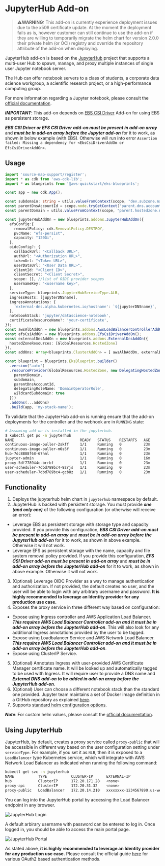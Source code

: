 # JupyterHub Add-on

> ⚠**WARNING:** This add-on is currently experience deployment issues due to the x509 certificate update. At the moment the deployment fails as is, however customer can still continue to use the add-on if they are willing to temporarily migrate the helm chart for version 2.0.0 their private helm (or OCI) registry and override the repository attribute of the add-on when deploying. 

JupyterHub add-on is based on the [JupyterHub](https://github.com/jupyterhub/jupyterhub) project that supports a multi-user Hub to spawn, manage, and proxy multiple instances of single user Jupyter notebook server.

The Hub can offer notebook servers to a class of students, a corporate data science workgroup, a scientific research project, or a high-performance computing group.

For more information regarding a Jupyter notebook, please consult the [official documentation](https://jupyter-notebook.readthedocs.io/en/stable/notebook.html).

***IMPORTANT***: This add-on depends on [EBS CSI Driver](ebs-csi-driver.md) Add-on for using EBS as persistent storage.

***EBS CSI Driver or EFS CSI Driver add-on must be present in add-on array*** and ***must be in add-on array before the Jupyter add-on*** for it to work, as shown in below example (with EBS). Otherwise will run into error `Assertion failed: Missing a dependency for <EbsCsiDriverAddOn or EfsCsiDriverAddOn>`.

## Usage

```typescript
import 'source-map-support/register';
import * as cdk from 'aws-cdk-lib';
import * as blueprints from '@aws-quickstart/eks-blueprints';

const app = new cdk.App();

const subdomain: string = utils.valueFromContext(scope, "dev.subzone.name", "jupyterhub.some.example.com");
const parentDnsAccountId = scope.node.tryGetContext("parent.dns.account")!;
const parentDomain = utils.valueFromContext(scope, "parent.hostedzone.name", "some.example.com");

const jupyterHubAddOn = new blueprints.addons.JupyterHubAddOn({
  efsConfig:{
    removalPolicy: cdk.RemovalPolicy.DESTROY,
    pvcName: "efs-persist",
    capacity: "120Gi",
  },
  oidcConfig?: {
    callbackUrl: "<Callback URL>",
    authUrl: "<Authorization URL>",
    tokenUrl: "<Token URL>",
    userDataUrl: "<User Data URL>",
    clientId: "<Client ID>",
    clientSecret: "<Client Secret>",
    scope: [], //list of OIDC provider scopes
    usernameKey: "<username key>",
  },
  serviceType: blueprints.JupyterHubServiceType.ALB,
  ingressHosts: [jupyterDNSname],
  ingressAnnotations: {
    'external-dns.alpha.kubernetes.io/hostname': `${jupyterDNSname}`,
  },
  notebookStack: 'jupyter/datascience-notebook',
  certificateResourceName?: 'your-certificate',
});
const awsAlbAddOn = new blueprints.addons.AwsLoadBalancerControllerAddOn(),
const efsCsiAddOn = new blueprints.addons.EfsCsiDriverAddOn();
const externalDnsAddOn = new blueprints.addons.ExternalDnsAddOn({
  hostedZoneResources: [GlobalResources.HostedZone]
}),
const addOns: Array<blueprints.ClusterAddOn> = [ awsAlbAddOn, externalDnsAddOn, efsCsiAddOn, jupyterHubAddOn ];

const blueprint = blueprints.EksBlueprint.builder()
  .version("auto")
  .resourceProvider(GlobalResources.HostedZone, new DelegatingHostedZoneProvider({
    parentDomain,
    subdomain,
    parentDnsAccountId,
    delegatingRoleName: 'DomainOperatorRole',
    wildcardSubdomain: true
  }))
  .addOns(...addOns)
  .build(app, 'my-stack-name');
```

To validate that the JupyterHub add-on is running ensure that the add-on deployments for the controller and the webhook are in `RUNNING` state:

```bash
# Assuming add-on is installed in the jupyterhub.
$ kubectl get po -n jupyterhub
NAME                              READY   STATUS    RESTARTS   AGE
continuous-image-puller-2skff     1/1     Running   0          23m
continuous-image-puller-m6s5f     1/1     Running   0          23m
hub-7dc8888f68-67hnl              1/1     Running   0          23m
jupyter-admin                     1/1     Running   0          16m
proxy-5df778944c-brrbf            1/1     Running   0          23m
user-scheduler-7dbd789bc4-8zrjs   1/1     Running   0          23m
user-scheduler-7dbd789bc4-gcb8z   1/1     Running   0          23m
```

## Functionality

1. Deploys the jupyterhub helm chart in `jupyterhub` namespace by default.
2. JupyterHub is backed with persistent storage. You must provide ***one (and only one)*** of the following configuration (or otherwise will receive an error):
  - Leverage EBS as persistent storage with storage type and capacity provided. If you provide this configuration, ***EBS CSI Driver add-on must be present in add-on array*** and ***must be in add-on array before the JupyterHub add-on*** for it to work, as shown in above example. Otherwise it will not work.
  - Leverage EFS as persistent storage with the name, capacity and file system removal policy provided. If you provide this configuration, ***EFS CSI Driver add-on must be present in add-on array*** and ***must be in add-on array before the JupyterHub add-on*** for it to work, as shown in above example. Otherwise it will not work.
3. (Optional) Leverage OIDC Provider as a way to manage authentication and authorization. If not provided, the default creates no user, and the user will be able to login with any arbitrary username and password. **It is highly recommended to leverage an Identity provider for any production use case.**
4. Exposes the proxy service in three different way based on configuration:
  - Expose using Ingress controller and AWS Application Load Balancer. ***This requires AWS Load Balancer Controller add-on and it must be in add-on array before the JupyterHub add-on***. This will also look for any additional Ingress annotations provided by the user to be tagged.
  - Expose using Loadbalancer Service and AWS Network Load Balancer. ***This requires AWS Load Balancer Controller add-on and it must be in add-on array before the JupyterHub add-on***.
  - Expose using ClusterIP Service. 
5. (Optional) Annotates Ingress with user-provided AWS Certificate Manager certificate name. It will be looked up and automatically tagged to be used with Ingress. It will require user to provide a DNS name and ***External DNS add-on to be added in add-on array before the JupyterHub add-on***.
6. (Optional) User can choose a different notebook stack than the standard one provided. Jupyter team maintains a set of Docker image definition in a GitHub repository as explained [here](https://jupyter-docker-stacks.readthedocs.io/en/latest/using/selecting.html).
7. Supports [standard helm configuration options](./index.md#standard-helm-add-on-configuration-options).

***Note***: For custom helm values, please consult the [official documentation](https://zero-to-jupyterhub.readthedocs.io/en/latest/resources/reference.html#). 

## Using JupyterHub

JupyterHub, by default, creates a proxy service called `proxy-public` that will be accessible in different way based on the user configuration setting under `serviceType`. For example, if you set it as `NLB`, then it is exposed to a `LoadBalancer` type Kubernetes service, which will integrate with AWS Network Load Balancer as indicated when running the following command:

```bash
kubectl get svc -n jupyterhub
NAME           TYPE           CLUSTER-IP      EXTERNAL-IP                                                               PORT(S)        AGE
hub            ClusterIP      172.20.171.28   <none>                                                                    8081/TCP       26m
proxy-api      ClusterIP      172.20.31.32    <none>                                                                    8001/TCP       26m
proxy-public   LoadBalancer   172.20.14.210   xxxxxxxx-1234567890.us-west-2.elb.amazonaws.com   80:32733/TCP   26m
```

You can log into the JupyterHub portal by accessing the Load Balancer endpoint in any browser. 

![JupyterHub Login](./../assets/images/jupyterhub-login-page.png)

A default arbirary username with password can be entered to log in. Once logged in, you should be able to access the main portal page.

![JupyterHub Portal](./../assets/images/jupyterhub-loggedin.png)

As stated above, **it is highly recommended to leverage an Identity provider for any production use case.** Please consult the official guide [here](https://zero-to-jupyterhub.readthedocs.io/en/latest/administrator/authentication.html#oauth2-based-authentication) for various OAuth2 based authentication methods.
